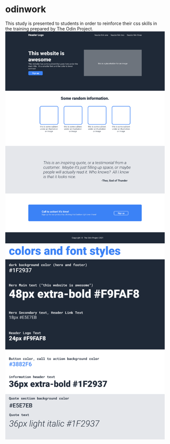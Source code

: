 # odinwork
This study is presented to students in order to reinforce their css skills in the training prepared by The Odin Project.
![exemplary!][def2]
![styles!][def]

[def]: 02.png
[def2]: 01.png